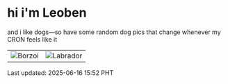 # hi i'm Leoben

and i like dogs—so have some random dog pics that change whenever my CRON feels like it

|  |  |
|--------|----------|
| ![Borzoi](https://random-dog-vercel.vercel.app/api/random-borzoi?v=1750060336) | ![Labrador](https://random-dog-vercel.vercel.app/api/random-labrador?v=1750060336) |

Last updated: 2025-06-16 15:52 PHT
